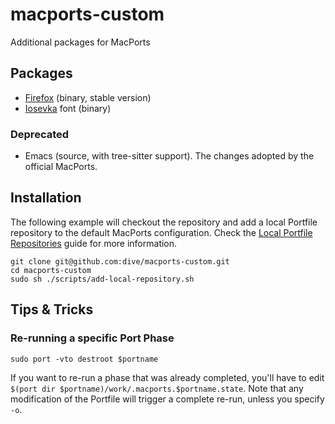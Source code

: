 # macports-custom
Additional packages for MacPorts

## Packages

- [Firefox](https://www.mozilla.org/firefox) (binary, stable version)
- [Iosevka](https://github.com/be5invis/Iosevka) font (binary)

### Deprecated

- Emacs (source, with tree-sitter support). The changes adopted by the official MacPorts.

## Installation

The following example will checkout the repository and add a local Portfile repository to the default MacPorts configuration. Check the [Local Portfile Repositories](https://guide.macports.org/index.html#development.local-repositories) guide for more information.

```
git clone git@github.com:dive/macports-custom.git
cd macports-custom
sudo sh ./scripts/add-local-repository.sh
```

## Tips & Tricks

### Re-running a specific Port Phase

```
sudo port -vto destroot $portname
```

If you want to re-run a phase that was already completed, you'll have to edit `$(port dir $portname)/work/.macports.$portname.state`. Note that any modification of the Portfile will trigger a complete re-run, unless you specify `-o`.
